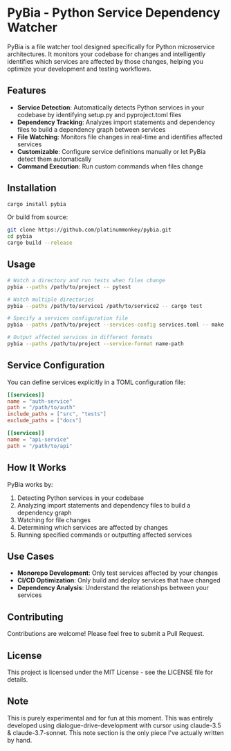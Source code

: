 # PyBia - Python Service Dependency Watcher

PyBia is a file watcher tool designed specifically for Python microservice architectures. It monitors your codebase for changes and intelligently identifies which services are affected by those changes, helping you optimize your development and testing workflows.

## Features

- **Service Detection**: Automatically detects Python services in your codebase by identifying setup.py and pyproject.toml files
- **Dependency Tracking**: Analyzes import statements and dependency files to build a dependency graph between services
- **File Watching**: Monitors file changes in real-time and identifies affected services
- **Customizable**: Configure service definitions manually or let PyBia detect them automatically
- **Command Execution**: Run custom commands when files change

## Installation

```bash
cargo install pybia
```

Or build from source:

```bash
git clone https://github.com/platinummonkey/pybia.git
cd pybia
cargo build --release
```

## Usage

```bash
# Watch a directory and run tests when files change
pybia --paths /path/to/project -- pytest

# Watch multiple directories
pybia --paths /path/to/service1 /path/to/service2 -- cargo test

# Specify a services configuration file
pybia --paths /path/to/project --services-config services.toml -- make test

# Output affected services in different formats
pybia --paths /path/to/project --service-format name-path
```

## Service Configuration

You can define services explicitly in a TOML configuration file:

```toml
[[services]]
name = "auth-service"
path = "/path/to/auth"
include_paths = ["src", "tests"]
exclude_paths = ["docs"]

[[services]]
name = "api-service"
path = "/path/to/api"
```

## How It Works

PyBia works by:

1. Detecting Python services in your codebase
2. Analyzing import statements and dependency files to build a dependency graph
3. Watching for file changes
4. Determining which services are affected by changes
5. Running specified commands or outputting affected services

## Use Cases

- **Monorepo Development**: Only test services affected by your changes
- **CI/CD Optimization**: Only build and deploy services that have changed
- **Dependency Analysis**: Understand the relationships between your services

## Contributing

Contributions are welcome! Please feel free to submit a Pull Request.

## License

This project is licensed under the MIT License - see the LICENSE file for details.


## Note

This is purely experimental and for fun at this moment. This was entirely developed using dialogue-drive-development with cursor using claude-3.5 & claude-3.7-sonnet.  This note section is the only piece I've actually written by hand.
